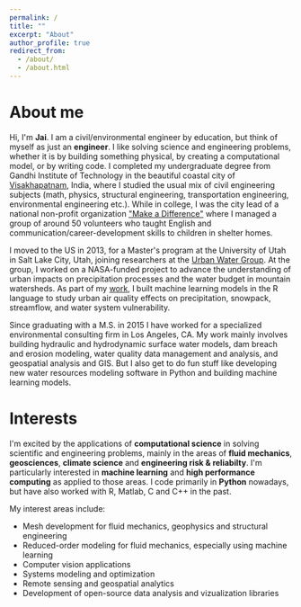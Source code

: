 ```yaml
---
permalink: /
title: ""
excerpt: "About"
author_profile: true
redirect_from: 
  - /about/
  - /about.html
---
```


About me
======
Hi, I'm **Jai**. I am a civil/environmental engineer by education, but think of myself as just an **engineer**. I like solving science and engineering problems, whether it is by building something physical, by creating a computational model, or by writing code. I completed my undergraduate degree from Gandhi Institute of Technology in the beautiful coastal city of [Visakhapatnam](https://en.wikipedia.org/wiki/Visakhapatnam), India, where I studied the usual mix of civil engineering subjects (math, physics, structural engineering, transportation engineering, environmental engineering etc.). While in college, I was the city lead of a national non-profit organization ["Make a Difference"](http://makeadiff.in/) where I managed a group of around 50 volunteers who taught English and communication/career-development skills to children in shelter homes. 

I moved to the US in 2013, for a Master's program at the University of Utah in Salt Lake City, Utah, joining researchers at the [Urban Water Group](http://urbanwater.utah.edu/home). At the group, I worked on a NASA-funded project to advance the understanding of urban impacts on precipitation processes and the water budget in mountain watersheds. As part of my [work](http://adsabs.harvard.edu/abs/2015PhDT.......187P), I built machine learning models in the R language to study urban air quality effects on precipitation, snowpack, streamflow, and water system vulnerability.

Since graduating with a M.S. in 2015 I have worked for a specialized environmental consulting firm in Los Angeles, CA. My work mainly involves building hydraulic and hydrodynamic surface water models, dam breach and erosion modeling, water quality data management and analysis, and geospatial analysis and GIS. But I also get to do fun stuff like developing new water resources modeling software in Python and building machine learning models.

Interests
======
I'm excited by the applications of **computational science** in solving scientific and engineering problems, mainly in the areas of **fluid mechanics**, **geosciences**, **climate science** and **engineering risk & reliabilty**. I'm particularly interested in **machine learning** and **high performance computing** as applied to those areas. I code primarily in **Python** nowadays, but have also worked with R, Matlab, C and C++ in the past.

My interest areas include:

* Mesh development for fluid mechanics, geophysics and structural engineering
* Reduced-order modeling for fluid mechanics, especially using machine learning
* Computer vision applications
* Systems modeling and optimization
* Remote sensing and geospatial analytics
* Development of open-source data analysis and vizualization libraries

